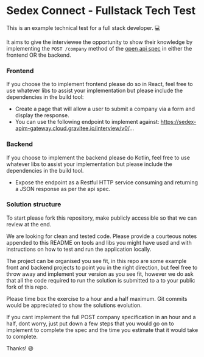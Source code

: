 # Sedex Connect - Fullstack Tech Test

This is an example technical test for a full stack developer. 💻

It aims to give the interviewee the opportunity to show their knowledge by implementing the `POST /company` 
method of the [open api spec](./companies-openapi3.yaml) in either the frontend OR the backend.  

### Frontend
If you choose the to implement frontend please do so in React, feel free to use whatever libs to assist your 
implementation but please include the dependencies in the build tool:

- Create a page that will allow a user to submit a company via a form and display the response.
- You can use the following endpoint to implement against: https://sedex-apim-gateway.cloud.gravitee.io/interview/v0/...


### Backend
If you choose to implement the backend please do Kotlin, feel free to use whatever libs to assist your implementation 
but please include the dependencies in the build tool.

- Expose the endpoint as a Restful HTTP service consuming and returning a JSON response as per the api spec.

### Solution structure

To start please fork this repository, make publicly accessible so that we can review at the end. 

We are looking for clean and tested code. Please provide a courteous notes appended to this README on tools and libs 
you might have used and with instructions on how to test and run the application locally.  

The project can be organised you see fit, in this repo are some example front and backend projects to point you in the
 right direction, but feel free to throw away and implement your version as you see fit, however we do ask that all the 
 code required to run the solution is submitted to a to your public fork of this repo.

Please time box the exercise to  a hour and a half maximum. Git commits would be appreciated to show the solutions 
evolution. 

If you cant implement the full POST company specification in an hour and a half, dont worry, just put down a few steps 
that you would go on to implement to complete the spec and the time you estimate that it would take to complete.

Thanks! 😃
